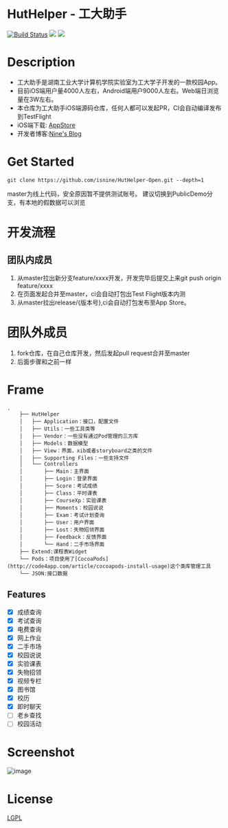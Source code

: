 # HutHelper - 工大助手
[![Build Status](https://travis-ci.com/isnine/HutHelper.svg?branch=master)](https://travis-ci.com/isnine/HutHelper)
![](https://img.shields.io/badge/lanuage-Objective--C-brightgreen.svg)
![](https://img.shields.io/badge/license-apache-green.svg)
# Description
- 工大助手是湖南工业大学计算机学院实验室为工大学子开发的一款校园App。
- 目前iOS端用户量4000人左右，Android端用户9000人左右。Web端日浏览量在3W左右。
- 本仓库为工大助手iOS端源码仓库，任何人都可以发起PR，CI会自动编译发布到TestFlight
- iOS端下载: [AppStore](https://itunes.apple.com/cn/app/gong-da-zhu-shou-hu-nan-gong/id1164848835)
- 开发者博客:[Nine's Blog](https://www.wxz.name)

# Get Started
```
git clone https://github.com/isnine/HutHelper-Open.git --depth=1
```
master为线上代码，安全原因暂不提供测试账号。
建议切换到PublicDemo分支，有本地的假数据可以浏览

# 开发流程
## 团队内成员
1. 从master拉出新分支feature/xxxx开发，开发完毕后提交上来git push origin feature/xxxx
2. 在页面发起合并至master，ci会自动打包出Test Flight版本内测
3. 从master拉出release/{版本号},ci会自动打包发布至App Store。
# 团队外成员
1. fork仓库，在自己仓库开发，然后发起pull request合并至master
2. 后面步骤和之前一样
	
# Frame
```
.
	├── HutHelper
	│   ├── Application：接口，配置文件
	│   ├── Utils：一些工具类等
	│   ├── Vendor：一些没有通过Pod管理的三方库
	│   ├── Models：数据模型
	│   ├── View：界面，xib或者storyboard之类的文件
	│   ├── Supporting Files：一些支持文件
	│   └── Controllers
	│       ├── Main：主界面
	│       ├── Login：登录界面
	│       ├── Score：考试成绩
	│       ├── Class：平时课表
	│       ├── CourseXp：实验课表
	│       ├── Moments：校园说说
	│       ├── Exam：考试计划查询
	│       ├── User：用户界面
	│       ├── Lost：失物招领界面
	│       ├── Feedback：反馈界面
	│       └── Hand：二手市场界面
	├── Extend:课程表Widget
	└── Pods：项目使用了[CocoaPods](http://code4app.com/article/cocoapods-install-usage)这个类库管理工具
	└── JSON:接口数据
```

## Features
- [x] 成绩查询
- [x] 考试查询
- [x] 电费查询
- [x] 网上作业
- [x] 二手市场
- [x] 校园说说
- [x] 实验课表
- [x] 失物招领
- [x] 视频专栏
- [x] 图书馆
- [x] 校历
- [x] 即时聊天
- [ ] 老乡查找
- [ ] 校园活动
# Screenshot
![image](https://user-images.githubusercontent.com/16702489/159399734-5f5a117f-b17a-41e1-8eca-d6691a3d3123.png)

# License
[LGPL](https://github.com/isnine/HutHelper-Open/blob/master/LICENSE)



